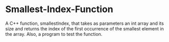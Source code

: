 # Smallest-Index-Function
A C++ function, smallestIndex, that takes as parameters an int array and its size and returns the index of the first occurrence of the smallest element in the array. Also, a program to test the function.
